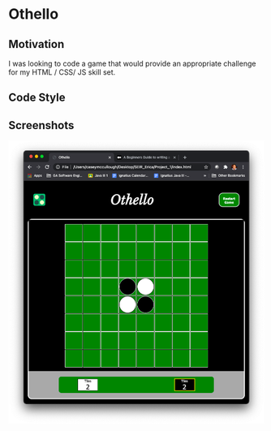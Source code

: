 # Othello

## Motivation

I was looking to code a game that would provide an appropriate challenge for my HTML / CSS/ JS skill set. 

## Code Style

## Screenshots

<img src = "https://github.com/caseymccullough/Othello/blob/master/img/Othello-begin.png"></img>


